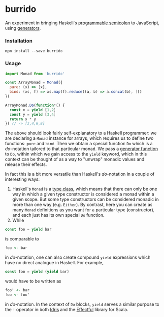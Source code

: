 # burrido

An experiment in bringing Haskell's [programmable semicolon](https://en.wikibooks.org/wiki/Haskell/do_notation) to JavaScript, using [generators](https://developer.mozilla.org/en-US/docs/Web/JavaScript/Reference/Global_Objects/Generator).

### Installation

```
npm install --save burrido
```

### Usage

```javascript
import Monad from 'burrido'

const ArrayMonad = Monad({
  pure: (x) => [x],
  bind: (xs, f) => xs.map(f).reduce((a, b) => a.concat(b), [])
})

ArrayMonad.Do(function*() {
  const x = yield [1,2]
  const y = yield [3,4]
  return x * y
}) // -> [3,4,6,8]
```

The above should look fairly self-explanatory to a Haskell programmer: we are declaring a `Monad` instance for arrays, which requires us to define two functions: `pure` and `bind`. Then we obtain a special function `Do` which is a *do*-notation tailored to that particular monad. We pass a [generator function](https://developer.mozilla.org/en-US/docs/Web/JavaScript/Reference/Statements/function*) to `Do`, within which we gain access to the `yield` keyword, which in this context can be thought of as a way to "unwrap" monadic values and release their effects.

In fact this is a bit more versatile than Haskell's *do*-notation in a couple of interesting ways:
1. Haskell's `Monad` is a [type class](https://www.haskell.org/tutorial/classes.html), which means that there can only be one way in which a given type constructor is considered a monad within a given scope. But some type constructors can be considered monadic in more than one way (e.g. `Either`). By contrast, here you can create as many `Monad` definitions as you want for a particular type (constructor), and each just has its own special `Do` function.
1. While
  ```javascript
  const foo = yield bar
  ```
  is comparable to
  ```haskell
  foo <- bar
  ```
  in *do*-notation, one can also create compound `yield` expressions which have no direct analogue in Haskell. For example,
  ```javascript
  const foo = yield (yield bar)
  ```
  would have to be written as
  ```haskell
  foo' <- bar
  foo <- foo'
  ```
  in *do*-notation. In the context of `Do` blocks, `yield` serves a similar purpose to the `!` operator in both [Idris](http://www.idris-lang.org/) and the [Effectful](https://github.com/pelotom/effectful) library for Scala.
